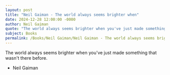 ```yaml
---
layout: post
title: "Neil Gaiman - The world always seems brighter when"
date: 2024-12-28 12:00:00 -0000
author: Neil Gaiman
quote: "The world always seems brighter when you've just made something that wasn't there before."
subject: Books
permalink: /Books/Neil Gaiman/Neil Gaiman - The world always seems brighter when
---
```


The world always seems brighter when you've just made something that wasn't there before.

- Neil Gaiman
